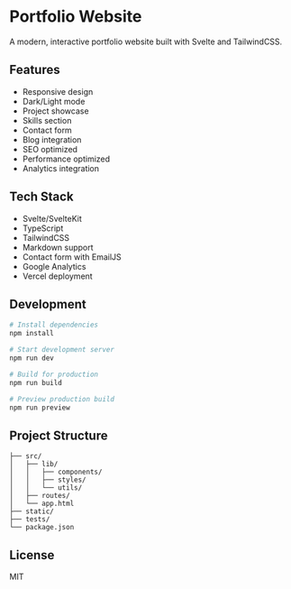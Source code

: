 # Portfolio Website

A modern, interactive portfolio website built with Svelte and TailwindCSS.

## Features

- Responsive design
- Dark/Light mode
- Project showcase
- Skills section
- Contact form
- Blog integration
- SEO optimized
- Performance optimized
- Analytics integration

## Tech Stack

- Svelte/SvelteKit
- TypeScript
- TailwindCSS
- Markdown support
- Contact form with EmailJS
- Google Analytics
- Vercel deployment

## Development

```bash
# Install dependencies
npm install

# Start development server
npm run dev

# Build for production
npm run build

# Preview production build
npm run preview
```

## Project Structure

```
├── src/
│   ├── lib/
│   │   ├── components/
│   │   ├── styles/
│   │   └── utils/
│   ├── routes/
│   └── app.html
├── static/
├── tests/
└── package.json
```

## License

MIT
